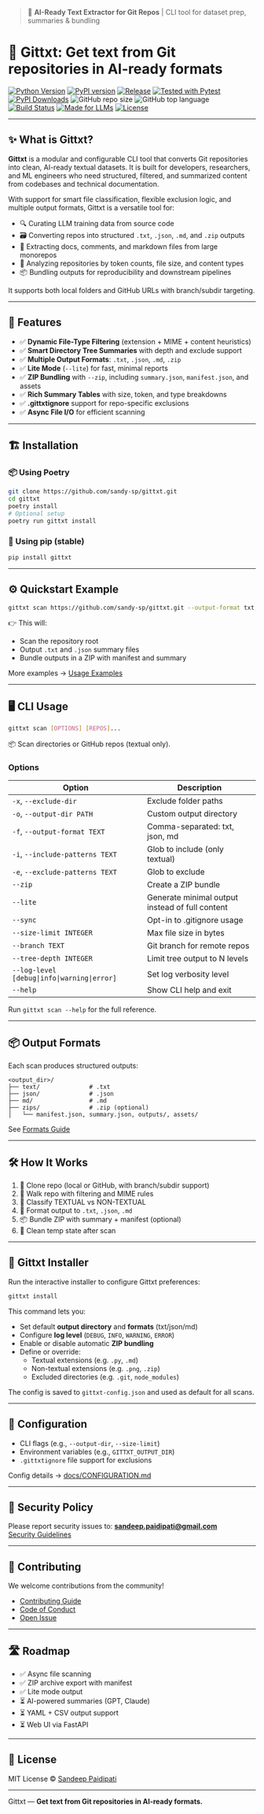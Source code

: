 > 🚀 **AI-Ready Text Extractor for Git Repos** | CLI tool for dataset prep, summaries & bundling

# 📝 Gittxt: Get text from Git repositories in AI-ready formats

[![Python Version](https://img.shields.io/badge/python-≥3.8-blue)](pyproject.toml)
[![PyPI version](https://badge.fury.io/py/gittxt.svg)](https://pypi.org/project/gittxt/)
[![Release](https://img.shields.io/github/release/sandy-sp/gittxt.svg)](https://github.com/sandy-sp/gittxt/releases)
[![Tested with Pytest](https://img.shields.io/badge/tested%20with-pytest-9cf.svg)](https://docs.pytest.org/en/stable/)
[![PyPI Downloads](https://img.shields.io/pypi/dm/gittxt)](https://pypi.org/project/gittxt/)
![GitHub repo size](https://img.shields.io/github/repo-size/sandy-sp/gittxt)
![GitHub top language](https://img.shields.io/github/languages/top/sandy-sp/gittxt)
[![Build Status](https://github.com/sandy-sp/gittxt/actions/workflows/release.yml/badge.svg)](https://github.com/sandy-sp/gittxt/actions)
[![Made for LLMs](https://img.shields.io/badge/LLM%20ready-Yes-brightgreen)](https://github.com/sandy-sp/gittxt)
[![License](https://img.shields.io/badge/license-MIT-blue.svg)](LICENSE)

---

## ✨ What is Gittxt?

**Gittxt** is a modular and configurable CLI tool that converts Git repositories into clean, AI-ready textual datasets. It is built for developers, researchers, and ML engineers who need structured, filtered, and summarized content from codebases and technical documentation.

With support for smart file classification, flexible exclusion logic, and multiple output formats, Gittxt is a versatile tool for:

- 🔍 Curating LLM training data from source code
- 🗃️ Converting repos into structured `.txt`, `.json`, `.md`, and `.zip` outputs
- 📑 Extracting docs, comments, and markdown files from large monorepos
- 🧠 Analyzing repositories by token counts, file size, and content types
- 📦 Bundling outputs for reproducibility and downstream pipelines

It supports both local folders and GitHub URLs with branch/subdir targeting.

---

## 🚀 Features

- ✅ **Dynamic File-Type Filtering** (extension + MIME + content heuristics)
- ✅ **Smart Directory Tree Summaries** with depth and exclude support
- ✅ **Multiple Output Formats**: `.txt`, `.json`, `.md`, `.zip`
- ✅ **Lite Mode** (`--lite`) for fast, minimal reports
- ✅ **ZIP Bundling** with `--zip`, including `summary.json`, `manifest.json`, and assets
- ✅ **Rich Summary Tables** with size, token, and type breakdowns
- ✅ **.gittxtignore** support for repo-specific exclusions
- ✅ **Async File I/O** for efficient scanning

---

## 🏗️ Installation

### 📦 Using Poetry

```bash
git clone https://github.com/sandy-sp/gittxt.git
cd gittxt
poetry install
# Optional setup
poetry run gittxt install
```

### 🐍 Using pip (stable)

```bash
pip install gittxt
```

---

## ⚙️ Quickstart Example

```bash
gittxt scan https://github.com/sandy-sp/gittxt.git --output-format txt,json --zip --lite
```

👉 This will:

- Scan the repository root
- Output `.txt` and `.json` summary files
- Bundle outputs in a ZIP with manifest and summary

More examples → [Usage Examples](docs/USAGE_EXAMPLES.md)

---

## 🖥️ CLI Usage

```bash
gittxt scan [OPTIONS] [REPOS]...
```

📦 Scan directories or GitHub repos (textual only).

### Options

| Option                                      | Description                                     |
| ------------------------------------------- | ----------------------------------------------- |
| `-x`, `--exclude-dir`                       | Exclude folder paths                            |
| `-o`, `--output-dir PATH`                   | Custom output directory                         |
| `-f`, `--output-format TEXT`                | Comma-separated: txt, json, md                  |
| `-i`, `--include-patterns TEXT`             | Glob to include (only textual)                  |
| `-e`, `--exclude-patterns TEXT`             | Glob to exclude                                 |
| `--zip`                                     | Create a ZIP bundle                             |
| `--lite`                                    | Generate minimal output instead of full content |
| `--sync`                                    | Opt-in to .gitignore usage                      |
| `--size-limit INTEGER`                      | Max file size in bytes                          |
| `--branch TEXT`                             | Git branch for remote repos                     |
| `--tree-depth INTEGER`                      | Limit tree output to N levels                   |
| `--log-level [debug\|info\|warning\|error]` | Set log verbosity level                         |
| `--help`                                    | Show CLI help and exit                          |

Run `gittxt scan --help` for the full reference.

---

## 📦 Output Formats

Each scan produces structured outputs:

```text
<output_dir>/
├── text/              # .txt
├── json/              # .json
├── md/                # .md
├── zips/              # .zip (optional)
│   └── manifest.json, summary.json, outputs/, assets/
```

See [Formats Guide](docs/FORMATS.md)

---

## 🛠 How It Works

1. 🔗 Clone repo (local or GitHub, with branch/subdir support)
2. 🌲 Walk repo with filtering and MIME rules
3. 📑 Classify TEXTUAL vs NON-TEXTUAL
4. 📝 Format output to `.txt`, `.json`, `.md`
5. 📦 Bundle ZIP with summary + manifest (optional)
6. 🧹 Clean temp state after scan

---

## 🧰 Gittxt Installer

Run the interactive installer to configure Gittxt preferences:

```bash
gittxt install
```

This command lets you:

- Set default **output directory** and **formats** (txt/json/md)
- Configure **log level** (`DEBUG`, `INFO`, `WARNING`, `ERROR`)
- Enable or disable automatic **ZIP bundling**
- Define or override:
  - Textual extensions (e.g. `.py`, `.md`)
  - Non-textual extensions (e.g. `.png`, `.zip`)
  - Excluded directories (e.g. `.git`, `node_modules`)

The config is saved to `gittxt-config.json` and used as default for all scans.

---

## 📄 Configuration

- CLI flags (e.g., `--output-dir`, `--size-limit`)
- Environment variables (e.g., `GITTXT_OUTPUT_DIR`)
- `.gittxtignore` file support for exclusions

Config details → [docs/CONFIGURATION.md](docs/CONFIGURATION.md)

---

## 🔐 Security Policy

Please report security issues to: [**sandeep.paidipati@gmail.com**](mailto\:sandeep.paidipati@gmail.com)\
[Security Guidelines](docs/SECURITY.md)

---

## 🤝 Contributing

We welcome contributions from the community!

- [Contributing Guide](docs/CONTRIBUTING.md)
- [Code of Conduct](docs/CODE_OF_CONDUCT.md)
- [Open Issue](https://github.com/sandy-sp/gittxt/issues/new/choose)

---

## 🛣️ Roadmap

- ✅ Async file scanning
- ✅ ZIP archive export with manifest
- ✅ Lite mode output
- ⏳ AI-powered summaries (GPT, Claude)
- ⏳ YAML + CSV output support
- ⏳ Web UI via FastAPI

---

## 📄 License

MIT License © [Sandeep Paidipati](https://github.com/sandy-sp)

---

Gittxt — **Get text from Git repositories in AI-ready formats.**

